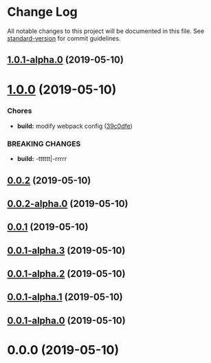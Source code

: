 # Change Log

All notable changes to this project will be documented in this file. See [standard-version](https://github.com/conventional-changelog/standard-version) for commit guidelines.

<a name="1.0.1-alpha.0"></a>
## [1.0.1-alpha.0](https://github.com/ll84273096/base-npm-ts/compare/v1.0.0...v1.0.1-alpha.0) (2019-05-10)



<a name="1.0.0"></a>
# [1.0.0](https://github.com/ll84273096/base-npm-ts/compare/v0.0.2...v1.0.0) (2019-05-10)


### Chores

* **build:** modify webpack config ([39c0dfe](https://github.com/ll84273096/base-npm-ts/commit/39c0dfe))


### BREAKING CHANGES

* **build:** -tttttt|-rrrrr



<a name="0.0.2"></a>
## [0.0.2](https://github.com/ll84273096/base-npm-ts/compare/v0.0.2-alpha.0...v0.0.2) (2019-05-10)



<a name="0.0.2-alpha.0"></a>
## [0.0.2-alpha.0](https://github.com/ll84273096/base-npm-ts/compare/v0.0.1...v0.0.2-alpha.0) (2019-05-10)



<a name="0.0.1"></a>
## [0.0.1](https://github.com/ll84273096/base-npm-ts/compare/v0.0.1-alpha.3...v0.0.1) (2019-05-10)



<a name="0.0.1-alpha.3"></a>
## [0.0.1-alpha.3](https://github.com/ll84273096/base-npm-ts/compare/v0.0.1-alpha.2...v0.0.1-alpha.3) (2019-05-10)



<a name="0.0.1-alpha.2"></a>
## [0.0.1-alpha.2](https://github.com/ll84273096/base-npm-ts/compare/v0.0.1-alpha.1...v0.0.1-alpha.2) (2019-05-10)



<a name="0.0.1-alpha.1"></a>
## [0.0.1-alpha.1](https://github.com/ll84273096/base-npm-ts/compare/v0.0.1-alpha.0...v0.0.1-alpha.1) (2019-05-10)



<a name="0.0.1-alpha.0"></a>
## [0.0.1-alpha.0](https://github.com/ll84273096/base-npm-ts/compare/v0.0.0...v0.0.1-alpha.0) (2019-05-10)



<a name="0.0.0"></a>
# 0.0.0 (2019-05-10)
